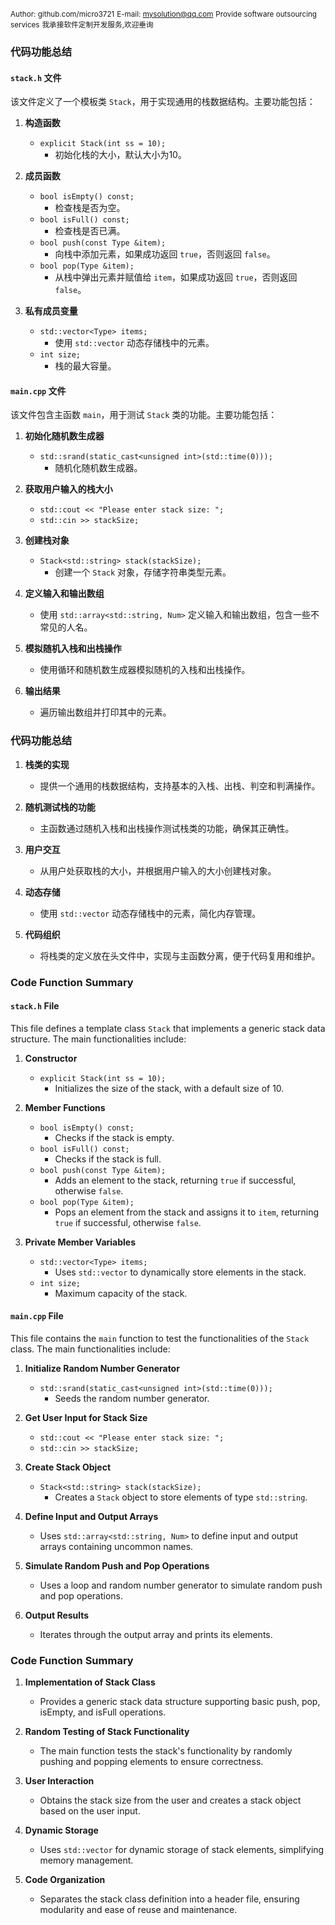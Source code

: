  <small>Author: github.com/micro3721</small>
 <small>E-mail: mysolution@qq.com</small>
 <small>Provide software outsourcing services</small>
 <small>我承接软件定制开发服务,欢迎垂询</small>

### 代码功能总结

#### `stack.h` 文件

该文件定义了一个模板类 `Stack`，用于实现通用的栈数据结构。主要功能包括：

1. **构造函数**
   - `explicit Stack(int ss = 10);`
     - 初始化栈的大小，默认大小为10。

2. **成员函数**
   - `bool isEmpty() const;`
     - 检查栈是否为空。
   - `bool isFull() const;`
     - 检查栈是否已满。
   - `bool push(const Type &item);`
     - 向栈中添加元素，如果成功返回 `true`，否则返回 `false`。
   - `bool pop(Type &item);`
     - 从栈中弹出元素并赋值给 `item`，如果成功返回 `true`，否则返回 `false`。

3. **私有成员变量**
   - `std::vector<Type> items;`
     - 使用 `std::vector` 动态存储栈中的元素。
   - `int size;`
     - 栈的最大容量。

#### `main.cpp` 文件

该文件包含主函数 `main`，用于测试 `Stack` 类的功能。主要功能包括：

1. **初始化随机数生成器**
   - `std::srand(static_cast<unsigned int>(std::time(0)));`
     - 随机化随机数生成器。

2. **获取用户输入的栈大小**
   - `std::cout << "Please enter stack size: ";`
   - `std::cin >> stackSize;`

3. **创建栈对象**
   - `Stack<std::string> stack(stackSize);`
     - 创建一个 `Stack` 对象，存储字符串类型元素。

4. **定义输入和输出数组**
   - 使用 `std::array<std::string, Num>` 定义输入和输出数组，包含一些不常见的人名。

5. **模拟随机入栈和出栈操作**
   - 使用循环和随机数生成器模拟随机的入栈和出栈操作。

6. **输出结果**
   - 遍历输出数组并打印其中的元素。

### 代码功能总结

1. **栈类的实现**
   - 提供一个通用的栈数据结构，支持基本的入栈、出栈、判空和判满操作。

2. **随机测试栈的功能**
   - 主函数通过随机入栈和出栈操作测试栈类的功能，确保其正确性。

3. **用户交互**
   - 从用户处获取栈的大小，并根据用户输入的大小创建栈对象。

4. **动态存储**
   - 使用 `std::vector` 动态存储栈中的元素，简化内存管理。

5. **代码组织**
   - 将栈类的定义放在头文件中，实现与主函数分离，便于代码复用和维护。
   
   


### Code Function Summary

#### `stack.h` File

This file defines a template class `Stack` that implements a generic stack data structure. The main functionalities include:

1. **Constructor**
   - `explicit Stack(int ss = 10);`
     - Initializes the size of the stack, with a default size of 10.

2. **Member Functions**
   - `bool isEmpty() const;`
     - Checks if the stack is empty.
   - `bool isFull() const;`
     - Checks if the stack is full.
   - `bool push(const Type &item);`
     - Adds an element to the stack, returning `true` if successful, otherwise `false`.
   - `bool pop(Type &item);`
     - Pops an element from the stack and assigns it to `item`, returning `true` if successful, otherwise `false`.

3. **Private Member Variables**
   - `std::vector<Type> items;`
     - Uses `std::vector` to dynamically store elements in the stack.
   - `int size;`
     - Maximum capacity of the stack.

#### `main.cpp` File

This file contains the `main` function to test the functionalities of the `Stack` class. The main functionalities include:

1. **Initialize Random Number Generator**
   - `std::srand(static_cast<unsigned int>(std::time(0)));`
     - Seeds the random number generator.

2. **Get User Input for Stack Size**
   - `std::cout << "Please enter stack size: ";`
   - `std::cin >> stackSize;`

3. **Create Stack Object**
   - `Stack<std::string> stack(stackSize);`
     - Creates a `Stack` object to store elements of type `std::string`.

4. **Define Input and Output Arrays**
   - Uses `std::array<std::string, Num>` to define input and output arrays containing uncommon names.

5. **Simulate Random Push and Pop Operations**
   - Uses a loop and random number generator to simulate random push and pop operations.

6. **Output Results**
   - Iterates through the output array and prints its elements.

### Code Function Summary

1. **Implementation of Stack Class**
   - Provides a generic stack data structure supporting basic push, pop, isEmpty, and isFull operations.

2. **Random Testing of Stack Functionality**
   - The main function tests the stack's functionality by randomly pushing and popping elements to ensure correctness.

3. **User Interaction**
   - Obtains the stack size from the user and creates a stack object based on the user input.

4. **Dynamic Storage**
   - Uses `std::vector` for dynamic storage of stack elements, simplifying memory management.

5. **Code Organization**
   - Separates the stack class definition into a header file, ensuring modularity and ease of reuse and maintenance.